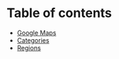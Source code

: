 # Table of contents

* [Google Maps](README.md)
* [Categories](categories.md)
* [Regions](regions.md)